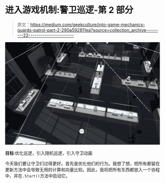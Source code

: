 # 进入游戏机制:警卫巡逻-第 2 部分

> 原文：<https://medium.com/geekculture/into-game-mechanics-guards-patrol-part-2-290a592811ea?source=collection_archive---------22----------------------->

![](img/5d27272be187f39d4bdad97ec92af603.png)

**目标**:优化巡逻，引入随机巡逻，引入守卫动画

今天我们要让守卫们过得更好。首先是优化他们的行为。我想了想，把所有都留在更新方法中会导致无用的计算和向量比较。因此，我将把所有东西都放入一个协程中，并在`.Start()`方法中启动它。